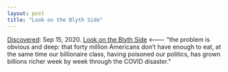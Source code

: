 ```yaml
---
layout: post
title: "Look on the Blyth Side"
---
```

[Discovered](http://rolandtanglao.com/2020/07/29/p1-blogthis-checkvist-list-links-to-blog/): Sep 15, 2020. [Look on the Blyth Side](https://radioopensource.org/look-on-the-blyth-side/#comments) <--- "the problem is obvious and deep: that forty million Americans don’t have enough to eat, at the same time our billionaire class, having poisoned our politics, has grown billions richer week by week through the COVID disaster."
